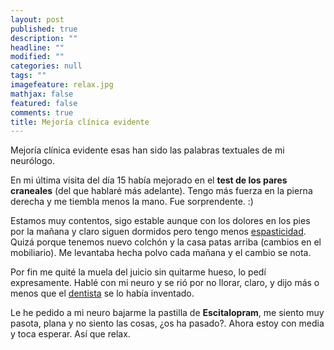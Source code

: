 ```yaml
---
layout: post
published: true
description: ""
headline: ""
modified: ""
categories: null
tags: ""
imagefeature: relax.jpg
mathjax: false
featured: false
comments: true
title: Mejoría clínica evidente
---
```


Mejoría clínica evidente esas han sido las palabras textuales de mi neurólogo.

En mi última visita del día 15 había mejorado en el **test de los pares craneales** (del que hablaré más adelante). Tengo más fuerza en la pierna derecha y me tiembla menos la mano. Fue sorprendente. :)

Estamos muy contentos, sigo estable aunque con los dolores en los pies por la mañana y claro siguen dormidos pero tengo menos [espasticidad](http://krisish.github.io/diccionario-em-espasticidad/). Quizá porque tenemos nuevo colchón y la casa patas arriba (cambios en el mobiliario). Me levantaba hecha polvo cada mañana y el cambio se nota. 

Por fin me quité la muela del juicio sin quitarme hueso, lo pedí expresamente. Hablé con mi neuro y se rió por no llorar, claro, y dijo más o menos que el [dentista](http://krisish.github.io/cris-no-tiene-esclerosis-m-ltiple/) se lo había inventado.

Le he pedido a mi neuro bajarme la pastilla de **Escitalopram**, me siento muy pasota, plana y no siento las cosas, ¿os ha pasado?. Ahora estoy con media y toca esperar. Así que relax. 
